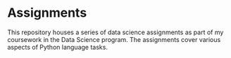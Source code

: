 # Assignments
This repository houses a series of data science assignments as part of my coursework in the Data Science program. The assignments cover various aspects of Python language tasks. 
